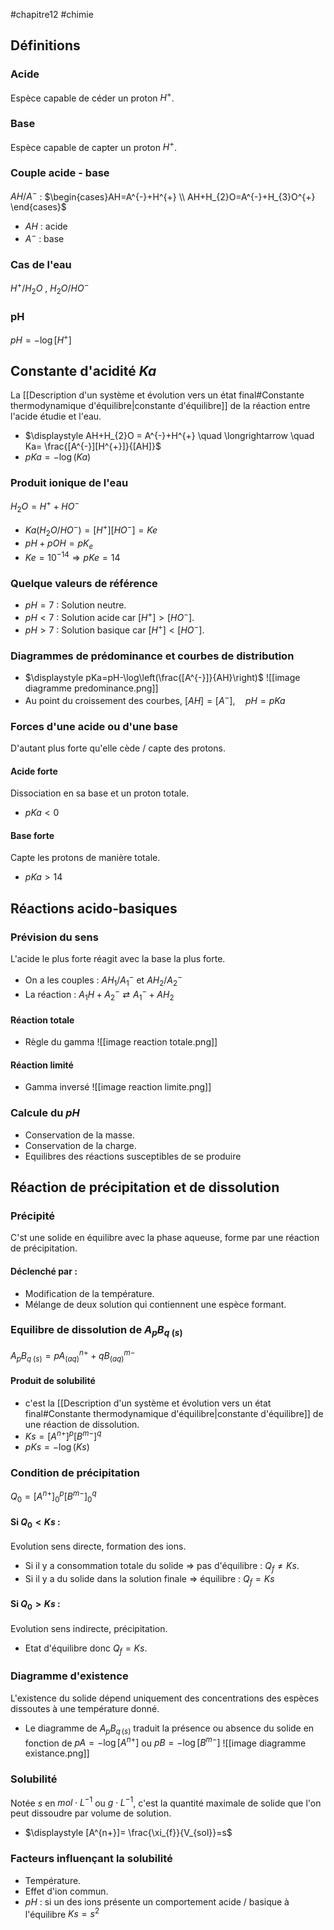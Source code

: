 #chapitre12 #chimie
## Définitions 
### Acide 
Espèce capable de céder un proton $H^{+}$.
### Base
Espèce capable de capter un proton $H^{+}$.
### Couple acide - base
$AH / A^{-}$ :    $\begin{cases}AH=A^{-}+H^{+} \\ AH+H_{2}O=A^{-}+H_{3}O^{+}  \end{cases}$ 
- $AH$ : acide
- $A^{-}$ : base
### Cas de l'eau
$H^{+} / H_{2}O$ ,  $H_{2}O  /  HO^{-}$  
### pH 
$pH = -\log[H^{+}]$ 

## Constante d'acidité $Ka$ 
La [[Description d'un système et évolution vers un état final#Constante thermodynamique d'équilibre|constante d'équilibre]] de la réaction entre l'acide étudie et l'eau.
- $\displaystyle AH+H_{2}O = A^{-}+H^{+} \quad \longrightarrow \quad Ka= \frac{[A^{-}][H^{+}]}{[AH]}$  
- $pKa = -\log(Ka)$ 
### Produit ionique de l'eau 
$H_{2}O=H^{+}+ HO^{-}$ 
- $Ka(H_{2}O / HO^{-})=[H^{+}][HO^{-}] = Ke$ 
- $pH+pOH=pK_{e}$ 
- $Ke = 10^{-14}  \Rightarrow pKe = 14$ 
### Quelque valeurs de référence 
- $pH=7$ : Solution neutre.
- $pH<7$ : Solution acide car $[H^{+}]>[HO^{-}]$.
- $pH>7$ : Solution basique car $[H^{+}]<[HO^{-}]$.
### Diagrammes de prédominance et courbes de distribution 
- $\displaystyle pKa=pH-\log\left(\frac{[A^{-}]}{AH}\right)$ 
![[image diagramme predominance.png]]
- Au point du croissement des courbes, $[AH]=[A^{-}],\quad  pH=pKa$
### Forces d'une acide ou d'une base
D'autant plus forte qu'elle cède / capte des protons.
#### Acide forte
Dissociation en sa base et un  proton totale.
- $pKa < 0$
#### Base forte 
Capte les protons de manière totale.
- $pKa>14$

## Réactions acido-basiques 
### Prévision du sens 
L'acide le plus forte réagit avec la base la plus forte.
- On a les couples : $AH_{1} / A_{1}^{-}$   et  $AH_{2} / A_{2}^{-}$ 
- La réaction :  $A_{1}H + A_{2}^{-} \rightleftarrows A_{1}^{-}+AH_{2}$ 
#### Réaction totale 
- Règle du gamma
![[image reaction totale.png]]
#### Réaction limité
- Gamma inversé
![[image reaction limite.png]]
### Calcule du $pH$ 
- Conservation de la masse. 
- Conservation de la charge. 
- Equilibres des réactions susceptibles de se produire 

## Réaction de précipitation et de dissolution 
### Précipité 
C'st une solide en équilibre avec la phase aqueuse, forme par une réaction de précipitation. 
#### Déclenché par :
 - Modification de la température.
 - Mélange de deux solution qui contiennent une espèce formant.
### Equilibre de dissolution de $A_{p}B_{q\;(s)}$ 
$A_{p}B_{q\;(s)} = pA_{(aq)}^{n+} + qB_{(aq)}^{m-}$ 
#### Produit de solubilité
- c'est la [[Description d'un système et évolution vers un état final#Constante thermodynamique d'équilibre|constante d'équilibre]] de une réaction de dissolution. 
- $Ks=[A^{n+}]^{p}  [B^{m-}]^{q}$ 
- $pKs = -\log(Ks)$ 
### Condition de précipitation 
$Q_{0}=[A^{n+}]_{0}^{p}  [B^{m-}]_{0}^{q}$
#### Si $Q_{0}<Ks$ : 
Evolution sens directe, formation des ions.
- Si il y a consommation totale du solide $\Rightarrow$ pas d'équilibre : $Q_{f} \neq Ks$. 
- Si il y a du solide dans la solution finale $\Rightarrow$ équilibre : $Q_{f} = Ks$
#### Si $Q_0>Ks$ :
Evolution sens indirecte, précipitation. 
 - Etat d'équilibre donc $Q_{f} = Ks$. 
### Diagramme d'existence
L'existence du solide dépend uniquement des concentrations des espèces dissoutes à une température donné.  
- Le diagramme de $A_{p}B_{q\,(s)}$ traduit la présence ou absence du solide en fonction de $pA = -\log[A^{n+}]$   ou  $pB = -\log[B^{m-}]$ 
![[image diagramme existance.png]]
### Solubilité
Notée $s$ en $mol \cdot L^{-1}$ ou $g \cdot L^{-1}$, c'est la quantité maximale de solide que l'on peut dissoudre par volume de solution. 
- $\displaystyle [A^{n+}]= \frac{\xi_{f}}{V_{sol}}=s$ 
### Facteurs influençant la solubilité
- Température.
- Effet d'ion commun.
- $pH$ : si un des ions présente un comportement acide / basique à l'équilibre $Ks=s^{2}$ 
